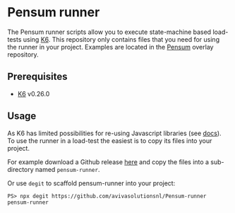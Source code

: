 # Pensum runner
The Pensum runner scripts allow you to execute state-machine based load-tests using [K6](https://k6.io/).
This repository only contains files that you need for using the runner in your project. Examples are located in the [Pensum](https://github.com/avivasolutionsnl/Pensum) overlay repository.

## Prerequisites
- [K6](https://k6.io/) v0.26.0

## Usage
As K6 has limited possibilities for re-using Javascript libraries (see [docs](https://docs.k6.io/docs/modules)).
To use the runner in a load-test the easiest is to copy its files into your project.

For example download a Github release [here](https://github.com/avivasolutionsnl/Pensum-runner/releases) and copy the files into a sub-directory named `pensum-runner`.

Or use `degit` to scaffold pensum-runner into your project:
```
PS> npx degit https://github.com/avivasolutionsnl/Pensum-runner pensum-runner
```
